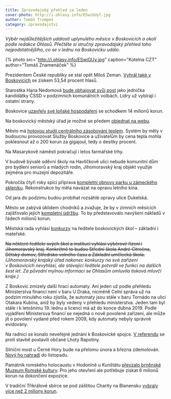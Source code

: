 ```yaml
---
title: Zpravodajský přehled za leden
cover-photo: http://i.ohlasy.info/ESwiGUyl.jpg
author: Tomáš Trumpeš
category: zpravodajství
---
```


*Výběr nejdůležitějších událostí uplynulého měsíce v Boskovicích a okolí podle redakce Ohlasů. Přečtěte si stručný zpravodajský přehled toho nejpodstatnějšího, co se v lednu na Boskovicku událo.*

{% photo src="http://i.ohlasy.info/ESwiGUy.jpg" caption="Kotelna CZT" author="Tomáš Znamenáček" %}

Prezidentem České republiky se stal opět Miloš Zeman. [Vyhrál také v Boskovicích](http://www.ohlasy.info/clanky/2018/01/druhe-kolo.html) se ziskem 53,54 procent hlasů.

Starostka Hana Nedomová [bude obhajovat svůj post](http://www.ohlasy.info/clanky/2018/01/komunalni-lidri.html) jako jednička kandidátky ČSSD v podzimních komunálních volbách. Lídry už vybírají i ostatní strany.

Boskovice [uzavřely své loňské hospodaření](http://www.ohlasy.info/clanky/2018/01/z-radnice.html) se schodkem 14 milionů korun.

Na boskovický městský úřad je možné se předem [objednat na webu](http://objednejse.boskovice.cz/index.php).

Město má [hotovou studii centrálního zásobování teplem](http://www.ohlasy.info/clanky/2018/01/z-radnice.html). Systém by měly v budoucnu provozovat Služby Boskovice a uživatelům by cena tepla mohla poklesnout až o 200 korun za gigajoul, tedy o desítky procent.

Na Masarykově náměstí pokračují i letos farmářské trhy.

V budově bývalé oděvní školy na Havlíčkově ulici nebude komunitní dům pro bydlení seniorů a mladých rodin, Jihomoravský kraj objekt využije zejména pro muzejní depozitáře.

Pokročila čtyři roky spící příprava [kompletní obnovy parku u zámeckého skleníku](http://www.ohlasy.info/clanky/2018/01/z-radnice.html). Rekonstrukce by měla navázat na opravu letního kina.

Od jara do podzimu budou probíhat rozsáhlé opravy ulice Dukelská.

Město se zabývá úklidem chodníků a zvažuje, že by v zimních měsících zajišťovalo jejich [kompletní údržbu](http://www.ohlasy.info/clanky/2018/01/z-radnice.html). To by představovalo navýšení nákladů v řádech milionů korun.

Městská rada vyhlásí [konkurzy](http://www.ohlasy.info/clanky/2018/02/konkurzy.html) na ředitele boskovických škol – základní i mateřské.

~~Na některé ředitele svých škol a institucí vyhlásí výběrové řízení i Jihomoravský kraj. Konkrétně to budou Střední škola André Citroëna, Dětský domov, Středisko volného času a Základní umělecká škola.~~ *(Jihomoravský krajský úřad nakonec konkurzy na svá zařízení v Boskovicích nevyhlásí, ale stávající ředitele potvrdil ve funkci na dalších šest let. Za původní mylnou informaci se Ohlasům omluvila tisková mluvčí kraje.)*

Z Boskovic zmizely další hrací automaty. Ani jeden už podle přehledu Ministerstva financí není v baru U Draka, nicméně Celní správa už na podzim minulého roku zjistila, že automaty jsou stále v baru Tornádo na ulici Otakara Kubína, aniž by byly vedeny v přehledu ministerstva. Jeden tam byl stále i k letošnímu 19. lednu a licenci má až do konce dubna 2019. Podle vyjádření Ministersva financí se nejedná o nově povolené zařízení, ale může jít o povolení vydané před rokem 2009, kdy automaty nebyly správně evidovány.

Na radnici se konalo neveřejné jednání k Boskovické spojce. [V referendu](http://zrcadlo.net/clanky/Referendum-ve-Lhote-Rapotine-Ne-Boskovicke-spojce-i-kamenolomu-4622/) se proti stavbě postavili občané Lhoty Rapotiny.

Silniční most u Černé Hory bude na přelomu února a března zdemolován. [Nový ho nahradí](https://blanensky.denik.cz/zpravy_region/stary-most-v-cerne-hore-rozstrihaji-novy-jej-nahradi-do-listopadu-20180126.html) do listopadu.

Památník romského holocaustu v Hodoníně u Kunštátu [převzalo brněnské Muzeum Romské kultury](https://blanensky.denik.cz/zpravy_region/pamatnik-holokaustu-spolkl-sto-milionu-korun-a-zustava-zavreny-20180126.html). Pro jeho otevření ale potřebuje získat 6 milionů korun na dokončení expozice.

V tradiční Tříkrálové sbírce se pod záštitou Charity na Blanensku [vybraly více než 2 miliony korun](http://blansko.charita.cz/trikralovasbirka/).
